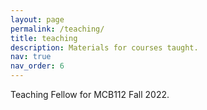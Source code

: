 ```yaml
---
layout: page
permalink: /teaching/
title: teaching
description: Materials for courses taught.
nav: true
nav_order: 6
---
```


Teaching Fellow for MCB112 Fall 2022.
